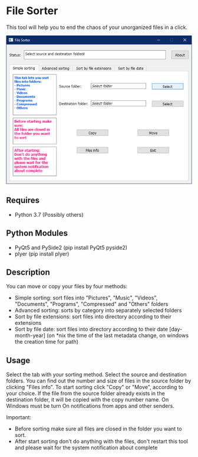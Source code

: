 File Sorter
==============

This tool will help you to end the chaos of your unorganized files in a click.

![file sorter](./images/file-sorter.png)

Requires
-------------

 * Python 3.7 (Possibly others)
 
Python Modules
--------------
 
 * PyQt5 and PySide2 (pip install PyQt5 pyside2)
 * plyer (pip install plyer)

Description
--------------

You can move or copy your files by four methods:
 * Simple sorting: sort files into "Pictures", "Music", "Videos", "Documents", "Programs", "Compressed" and "Others" folders
 * Advanced sorting: sorts by category into separately selected folders
 * Sort by file extensions: sort files into directory according to their extensions
 * Sort by file date: sort files into directory according to their date [day-month-year] (on *nix the time of the last metadata change, on windows the creation time for path)

Usage
--------------

Select the tab with your sorting method.
Select the source and destination folders.
You can find out the number and size of files in the source folder by clicking "Files info".
To start sorting click "Copy" or "Move", according to your choice.
If the file from the source folder already exists in the destination folder, it will be copied with the copy number name.
On Windows must be turn On notifications from apps and other senders.

Important:
 * Before sorting  make sure all files are closed in the folder you want to sort.
 * After start sorting don't do anything with the files, don't restart this tool and please wait for the system notification about complete
